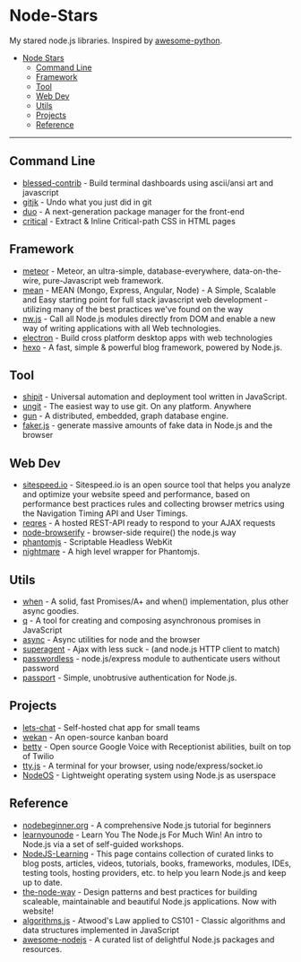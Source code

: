 # Node-Stars

My stared node.js libraries. Inspired by [awesome-python](https://github.com/vinta/awesome-python).

- [Node Stars](#node-stars)
    - [Command Line](#command-line)
    - [Framework](#framework)
    - [Tool](#tool)
    - [Web Dev](#web-dev)
    - [Utils](#utils)
    - [Projects](#projects)
    - [Reference](#reference)

---
## Command Line
* [blessed-contrib](https://github.com/yaronn/blessed-contrib) - Build terminal dashboards using ascii/ansi art and javascript
* [gitjk](https://github.com/mapmeld/gitjk) - Undo what you just did in git
* [duo](https://github.com/duojs/duo) - A next-generation package manager for the front-end 
* [critical](https://github.com/addyosmani/critical) - Extract & Inline Critical-path CSS in HTML pages

## Framework
* [meteor](https://github.com/meteor/meteor) - Meteor, an ultra-simple, database-everywhere, data-on-the-wire, pure-Javascript web framework.
* [mean](https://github.com/linnovate/mean) - MEAN (Mongo, Express, Angular, Node) - A Simple, Scalable and Easy starting point for full stack javascript web development - utilizing many of the best practices we've found on the way 
* [nw.js](https://github.com/nwjs/nw.js) - Call all Node.js modules directly from DOM and enable a new way of writing applications with all Web technologies. 
* [electron](https://github.com/atom/electron) - Build cross platform desktop apps with web technologies 
* [hexo](https://github.com/hexojs/hexo) - A fast, simple & powerful blog framework, powered by Node.js.

## Tool
* [shipit](https://github.com/shipitjs/shipit) - Universal automation and deployment tool written in JavaScript.
* [ungit](https://github.com/FredrikNoren/ungit) - The easiest way to use git. On any platform. Anywhere
* [gun](https://github.com/amark/gun) - A distributed, embedded, graph database engine.
* [faker.js](https://github.com/Marak/faker.js) - generate massive amounts of fake data in Node.js and the browser

## Web Dev
* [sitespeed.io](https://github.com/sitespeedio/sitespeed.io) - Sitespeed.io is an open source tool that helps you analyze and optimize your website speed and performance, based on performance best practices rules and collecting browser metrics using the Navigation Timing API and User Timings. 
* [reqres](https://github.com/benhowdle89/reqres) - A hosted REST-API ready to respond to your AJAX requests
* [node-browserify](https://github.com/substack/node-browserify) - browser-side require() the node.js way
* [phantomjs](https://github.com/ariya/phantomjs) - Scriptable Headless WebKit
* [nightmare](https://github.com/segmentio/nightmare) - A high level wrapper for Phantomjs.

## Utils
* [when](https://github.com/cujojs/when) - A solid, fast Promises/A+ and when() implementation, plus other async goodies.
* [q](https://github.com/kriskowal/q) - A tool for creating and composing asynchronous promises in JavaScript 
* [async](https://github.com/caolan/async) - Async utilities for node and the browser
* [superagent](https://github.com/visionmedia/superagent) - Ajax with less suck - (and node.js HTTP client to match)
* [passwordless](https://github.com/florianheinemann/passwordless) - node.js/express module to authenticate users without password 
* [passport](https://github.com/jaredhanson/passport) - Simple, unobtrusive authentication for Node.js. 

## Projects
* [lets-chat](https://github.com/sdelements/lets-chat) - Self-hosted chat app for small teams
* [wekan](https://github.com/wekan/wekan) - An open-source kanban board
* [betty](https://github.com/SamyPesse/betty) - Open source Google Voice with Receptionist abilities, built on top of Twilio
* [tty.js](https://github.com/chjj/tty.js) - A terminal for your browser, using node/express/socket.io
* [NodeOS](https://github.com/NodeOS/NodeOS) - Lightweight operating system using Node.js as userspace

## Reference
* [nodebeginner.org](https://github.com/manuelkiessling/nodebeginner.org) - A comprehensive Node.js tutorial for beginners
* [learnyounode](https://github.com/workshopper/learnyounode) - Learn You The Node.js For Much Win! An intro to Node.js via a set of self-guided workshops.
* [NodeJS-Learning](https://github.com/sergtitov) - This page contains collection of curated links to blog posts, articles, videos, tutorials, books, frameworks, modules, IDEs, testing tools, hosting providers, etc. to help you learn Node.js and keep up to date.
* [the-node-way](https://github.com/FredKSchott/the-node-way) - Design patterns and best practices for building scaleable, maintainable and beautiful Node.js applications. Now with website!
* [algorithms.js](https://github.com/felipernb/algorithms.js) - Atwood's Law applied to CS101 - Classic algorithms and data structures implemented in JavaScript
* [awesome-nodejs](https://github.com/sindresorhus/awesome-nodejs) - A curated list of delightful Node.js packages and resources.
